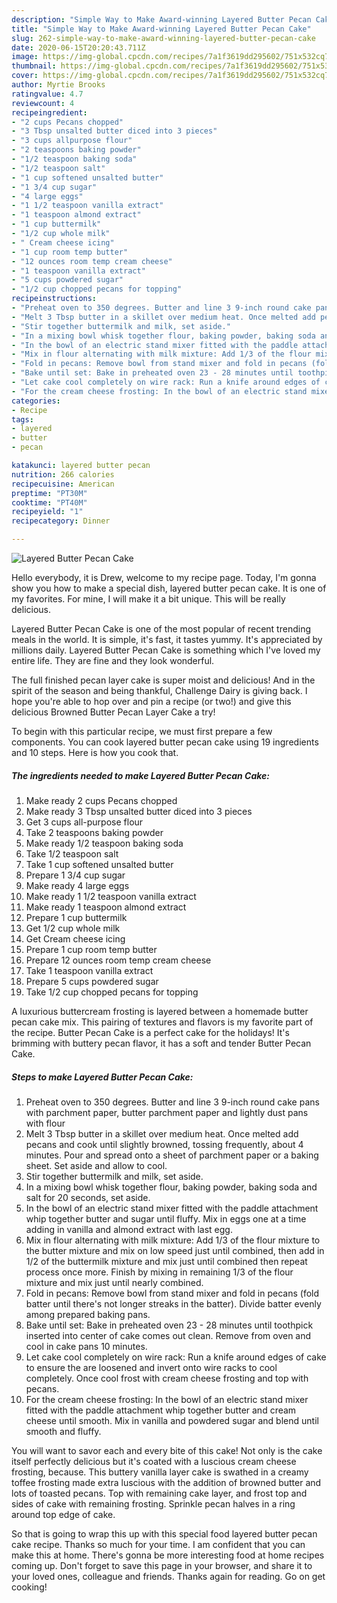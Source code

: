 ```yaml
---
description: "Simple Way to Make Award-winning Layered Butter Pecan Cake"
title: "Simple Way to Make Award-winning Layered Butter Pecan Cake"
slug: 262-simple-way-to-make-award-winning-layered-butter-pecan-cake
date: 2020-06-15T20:20:43.711Z
image: https://img-global.cpcdn.com/recipes/7a1f3619dd295602/751x532cq70/layered-butter-pecan-cake-recipe-main-photo.jpg
thumbnail: https://img-global.cpcdn.com/recipes/7a1f3619dd295602/751x532cq70/layered-butter-pecan-cake-recipe-main-photo.jpg
cover: https://img-global.cpcdn.com/recipes/7a1f3619dd295602/751x532cq70/layered-butter-pecan-cake-recipe-main-photo.jpg
author: Myrtie Brooks
ratingvalue: 4.7
reviewcount: 4
recipeingredient:
- "2 cups Pecans chopped"
- "3 Tbsp unsalted butter diced into 3 pieces"
- "3 cups allpurpose flour"
- "2 teaspoons baking powder"
- "1/2 teaspoon baking soda"
- "1/2 teaspoon salt"
- "1 cup softened unsalted butter"
- "1 3/4 cup sugar"
- "4 large eggs"
- "1 1/2 teaspoon vanilla extract"
- "1 teaspoon almond extract"
- "1 cup buttermilk"
- "1/2 cup whole milk"
- " Cream cheese icing"
- "1 cup room temp butter"
- "12 ounces room temp cream cheese"
- "1 teaspoon vanilla extract"
- "5 cups powdered sugar"
- "1/2 cup chopped pecans for topping"
recipeinstructions:
- "Preheat oven to 350 degrees. Butter and line 3 9-inch round cake pans with parchment paper, butter parchment paper and lightly dust pans with flour"
- "Melt 3 Tbsp butter in a skillet over medium heat. Once melted add pecans and cook until slightly browned, tossing frequently, about 4 minutes. Pour and spread onto a sheet of parchment paper or a baking sheet. Set aside and allow to cool."
- "Stir together buttermilk and milk, set aside."
- "In a mixing bowl whisk together flour, baking powder, baking soda and salt for 20 seconds, set aside."
- "In the bowl of an electric stand mixer fitted with the paddle attachment whip together butter and sugar until fluffy. Mix in eggs one at a time adding in vanilla and almond extract with last egg."
- "Mix in flour alternating with milk mixture: Add 1/3 of the flour mixture to the butter mixture and mix on low speed just until combined, then add in 1/2 of the buttermilk mixture and mix just until combined then repeat process once more. Finish by mixing in remaining 1/3 of the flour mixture and mix just until nearly combined."
- "Fold in pecans: Remove bowl from stand mixer and fold in pecans (fold batter until there&#39;s not longer streaks in the batter). Divide batter evenly among prepared baking pans."
- "Bake until set: Bake in preheated oven 23 - 28 minutes until toothpick inserted into center of cake comes out clean. Remove from oven and cool in cake pans 10 minutes."
- "Let cake cool completely on wire rack: Run a knife around edges of cake to ensure the are loosened and invert onto wire racks to cool completely. Once cool frost with cream cheese frosting and top with pecans."
- "For the cream cheese frosting: In the bowl of an electric stand mixer fitted with the paddle attachment whip together butter and cream cheese until smooth. Mix in vanilla and powdered sugar and blend until smooth and fluffy."
categories:
- Recipe
tags:
- layered
- butter
- pecan

katakunci: layered butter pecan 
nutrition: 266 calories
recipecuisine: American
preptime: "PT30M"
cooktime: "PT40M"
recipeyield: "1"
recipecategory: Dinner

---
```



![Layered Butter Pecan Cake](https://img-global.cpcdn.com/recipes/7a1f3619dd295602/751x532cq70/layered-butter-pecan-cake-recipe-main-photo.jpg)

Hello everybody, it is Drew, welcome to my recipe page. Today, I'm gonna show you how to make a special dish, layered butter pecan cake. It is one of my favorites. For mine, I will make it a bit unique. This will be really delicious.

Layered Butter Pecan Cake is one of the most popular of recent trending meals in the world. It is simple, it's fast, it tastes yummy. It's appreciated by millions daily. Layered Butter Pecan Cake is something which I've loved my entire life. They are fine and they look wonderful.

The full finished pecan layer cake is super moist and delicious! And in the spirit of the season and being thankful, Challenge Dairy is giving back. I hope you&#39;re able to hop over and pin a recipe (or two!) and give this delicious Browned Butter Pecan Layer Cake a try!


To begin with this particular recipe, we must first prepare a few components. You can cook layered butter pecan cake using 19 ingredients and 10 steps. Here is how you cook that.

<!--inarticleads1-->

##### The ingredients needed to make Layered Butter Pecan Cake:

1. Make ready 2 cups Pecans chopped
1. Make ready 3 Tbsp unsalted butter diced into 3 pieces
1. Get 3 cups all-purpose flour
1. Take 2 teaspoons baking powder
1. Make ready 1/2 teaspoon baking soda
1. Take 1/2 teaspoon salt
1. Take 1 cup softened unsalted butter
1. Prepare 1 3/4 cup sugar
1. Make ready 4 large eggs
1. Make ready 1 1/2 teaspoon vanilla extract
1. Make ready 1 teaspoon almond extract
1. Prepare 1 cup buttermilk
1. Get 1/2 cup whole milk
1. Get  Cream cheese icing
1. Prepare 1 cup room temp butter
1. Prepare 12 ounces room temp cream cheese
1. Take 1 teaspoon vanilla extract
1. Prepare 5 cups powdered sugar
1. Take 1/2 cup chopped pecans for topping


A luxurious buttercream frosting is layered between a homemade butter pecan cake mix. This pairing of textures and flavors is my favorite part of the recipe. Butter Pecan Cake is a perfect cake for the holidays! It&#39;s brimming with buttery pecan flavor, it has a soft and tender Butter Pecan Cake. 

<!--inarticleads2-->

##### Steps to make Layered Butter Pecan Cake:

1. Preheat oven to 350 degrees. Butter and line 3 9-inch round cake pans with parchment paper, butter parchment paper and lightly dust pans with flour
1. Melt 3 Tbsp butter in a skillet over medium heat. Once melted add pecans and cook until slightly browned, tossing frequently, about 4 minutes. Pour and spread onto a sheet of parchment paper or a baking sheet. Set aside and allow to cool.
1. Stir together buttermilk and milk, set aside.
1. In a mixing bowl whisk together flour, baking powder, baking soda and salt for 20 seconds, set aside.
1. In the bowl of an electric stand mixer fitted with the paddle attachment whip together butter and sugar until fluffy. Mix in eggs one at a time adding in vanilla and almond extract with last egg.
1. Mix in flour alternating with milk mixture: Add 1/3 of the flour mixture to the butter mixture and mix on low speed just until combined, then add in 1/2 of the buttermilk mixture and mix just until combined then repeat process once more. Finish by mixing in remaining 1/3 of the flour mixture and mix just until nearly combined.
1. Fold in pecans: Remove bowl from stand mixer and fold in pecans (fold batter until there&#39;s not longer streaks in the batter). Divide batter evenly among prepared baking pans.
1. Bake until set: Bake in preheated oven 23 - 28 minutes until toothpick inserted into center of cake comes out clean. Remove from oven and cool in cake pans 10 minutes.
1. Let cake cool completely on wire rack: Run a knife around edges of cake to ensure the are loosened and invert onto wire racks to cool completely. Once cool frost with cream cheese frosting and top with pecans.
1. For the cream cheese frosting: In the bowl of an electric stand mixer fitted with the paddle attachment whip together butter and cream cheese until smooth. Mix in vanilla and powdered sugar and blend until smooth and fluffy.


You will want to savor each and every bite of this cake! Not only is the cake itself perfectly delicious but it&#39;s coated with a luscious cream cheese frosting, because. This buttery vanilla layer cake is swathed in a creamy toffee frosting made extra luscious with the addition of browned butter and lots of toasted pecans. Top with remaining cake layer, and frost top and sides of cake with remaining frosting. Sprinkle pecan halves in a ring around top edge of cake. 

So that is going to wrap this up with this special food layered butter pecan cake recipe. Thanks so much for your time. I am confident that you can make this at home. There's gonna be more interesting food at home recipes coming up. Don't forget to save this page in your browser, and share it to your loved ones, colleague and friends. Thanks again for reading. Go on get cooking!
